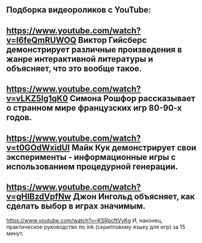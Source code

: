 Подборка видеороликов с YouTube:
---
https://www.youtube.com/watch?v=I6feQmRUWOQ
Виктор Гийсберс демонстрирует различные произведения в жанре интерактивной литературы и объясняет, что это вообще такое.
---
https://www.youtube.com/watch?v=vLKZ5lg1qK0
Симона Рошфор рассказывает о странном мире французских игр 80-90-х годов.
---
https://www.youtube.com/watch?v=t0GOdWxidUI
Майк Кук демонстрирует свои эксперименты - информационные игры с использованием процедурной генерации.
---
https://www.youtube.com/watch?v=gHIBzdVpfNw
Джон Ингольд объясняет, как сделать выбор в играх значимым.
---
https://www.youtube.com/watch?v=KSRpcftVyKg
И, наконец, практическое руководство по ink (скриптовому языку для игр) за 15 минут.